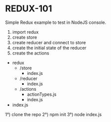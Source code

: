 # REDUX-101
Simple Redux example to test in NodeJS console.

1) import redux
2) create store
3) create reducer and connect to store
4) create the initial state of the reducer
5) create the actions

- redux
  - /store
    - index.js
  - /reducer
    - index.js
  - /actions
    - actionTypes.js
    - index.js
- index.js

1°) clone the repo
2°) npm init
3°) node index.js
